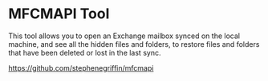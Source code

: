 # MFCMAPI Tool

This tool allows you to open an Exchange mailbox synced on the local machine, and see all the hidden files and folders, to restore files and folders that have been deleted or lost in the last sync.

<https://github.com/stephenegriffin/mfcmapi>
